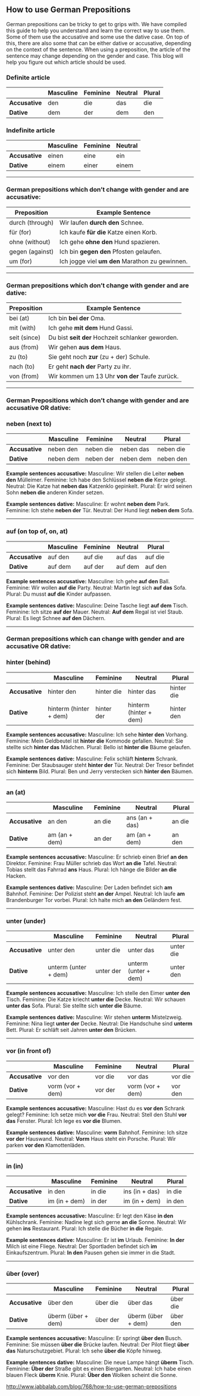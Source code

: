 ## How to use German Prepositions

German prepositions can be tricky to get to grips with. We have compiled this guide to help you understand and learn the correct way to use them. Some of them use the accusative and some use the dative case. On top of this, there are also some that can be either dative or accusative, depending on the context of the sentence. When using a preposition, the article of the sentence may change depending on the gender and case. This blog will help you figure out which article should be used.

### Definite article

|                | Masculine | Feminine | Neutral | Plural |
| -------------- | --------- | -------- | ------- | ------ |
| **Accusative** | den       | die      | das     | die    |
| **Dative**     | dem       | der      | dem     | den    |

 

### Indefinite article

|                | Masculine | Feminine | Neutral |
| -------------- | --------- | -------- | ------- |
| **Accusative** | einen     | eine     | ein     |
| **Dative**     | einem     | einer    | einem   |

 

------

### German prepositions which don’t change with gender and are accusative:

| Preposition     | Example Sentence                         |
| --------------- | ---------------------------------------- |
| durch (through) | Wir laufen **durch den** Schnee.         |
| für (for)       | Ich kaufe **für die** Katze einen Korb.  |
| ohne (without)  | Ich gehe **ohne den** Hund spazieren.    |
| gegen (against) | Ich bin **gegen den** Pfosten gelaufen.  |
| um (for)        | Ich jogge viel **um den** Marathon zu gewinnen. |

 

------

### German prepositions which don’t change with gender and are dative:

| Preposition  | Example Sentence                         |
| ------------ | ---------------------------------------- |
| bei (at)     | Ich bin **bei der** Oma.                 |
| mit (with)   | Ich gehe **mit dem** Hund Gassi.         |
| seit (since) | Du bist **seit der** Hochzeit schlanker geworden. |
| aus (from)   | Wir gehen **aus dem** Haus.              |
| zu (to)      | Sie geht noch **zur** (zu + der) Schule. |
| nach (to)    | Er geht **nach der** Party zu ihr.       |
| von (from)   | Wir kommen um 13 Uhr **von der** Taufe zurück. |

 

------

### German Prepositions which don’t change with gender and are accusative OR dative:

### **neben (next to)**

|                | Masculine | Feminine  | Neutral   | Plural    |
| -------------- | --------- | --------- | --------- | --------- |
| **Accusative** | neben den | neben die | neben das | neben die |
| **Dative**     | neben dem | neben der | neben dem | neben den |

**Example sentences accusative:**
Masculine: Wir stellen die Leiter **neben den** Mülleimer.
Feminine: Ich habe den Schlüssel **neben die** Kerze gelegt.
Neutral: Die Katze hat **neben das** Katzenklo gepinkelt.
Plural: Er wird seinen Sohn **neben die** anderen Kinder setzen.

**Example sentences dative:**
Masculine: Er wohnt **neben dem** Park.
Feminine: Ich stehe **neben der** Tür.
Neutral: Der Hund liegt **neben dem** Sofa.

------

### **auf (on top of, on, at)**

|                | Masculine | Feminine | Neutral | Plural  |
| -------------- | --------- | -------- | ------- | ------- |
| **Accusative** | auf den   | auf die  | auf das | auf die |
| **Dative**     | auf dem   | auf der  | auf dem | auf den |

**Example sentences accusative:**
Masculine: Ich gehe **auf den** Ball.
Feminine: Wir wollen **auf die** Party.
Neutral: Martin legt sich **auf das** Sofa.
Plural: Du musst **auf die** Kinder aufpassen.

**Example sentences dative:**
Masculine: Deine Tasche liegt **auf dem** Tisch.
Feminine: Ich sitze **auf der** Mauer.
Neutral: **Auf dem** Regal ist viel Staub.
Plural: Es liegt Schnee **auf den** Dächern.

------

### German prepositions which can change with gender and are accusative OR dative:

### **hinter (behind)**

|                | Masculine              | Feminine   | Neutral                | Plural     |
| -------------- | ---------------------- | ---------- | ---------------------- | ---------- |
| **Accusative** | hinter den             | hinter die | hinter das             | hinter die |
| **Dative**     | hinterm (hinter + dem) | hinter der | hinterm (hinter + dem) | hinter den |

**Example sentences accusative:**
Masculine: Ich sehe **hinter den** Vorhang.
Feminine: Mein Geldbeutel ist **hinter die** Kommode gefallen.
Neutral: Sie stellte sich **hinter das** Mädchen.
Plural: Bello ist **hinter die** Bäume gelaufen.

**Example sentences dative:**
Masculine: Felix schläft **hinterm** Schrank.
Feminine: Der Staubsauger steht **hinter der** Tür.
Neutral: Der Tresor befindet sich **hinterm** Bild.
Plural: Ben und Jerry verstecken sich **hinter den** Bäumen.

------

### **an (at)**

|                | Masculine     | Feminine | Neutral        | Plural |
| -------------- | ------------- | -------- | -------------- | ------ |
| **Accusative** | an den        | an die   | ans (an + das) | an die |
| **Dative**     | am (an + dem) | an der   | am (an + dem)  | an den |

**Example sentences accusative:**
Masculine: Er schrieb einen Brief **an den** Direktor.
Feminine: Frau Müller schrieb das Wort **an die** Tafel.
Neutral: Tobias stellt das Fahrrad **ans** Haus.
Plural: Ich hänge die Bilder **an die** Hacken.

**Example sentences dative:**
Masculine: Der Laden befindet sich **am** Bahnhof.
Feminine: Der Polizist steht **an der** Ampel.
Neutral: Ich laufe **am** Brandenburger Tor vorbei.
Plural: Ich halte mich **an den** Geländern fest.

------

### **unter (under)**

|                | Masculine            | Feminine  | Neutral              | Plural    |
| -------------- | -------------------- | --------- | -------------------- | --------- |
| **Accusative** | unter den            | unter die | unter das            | unter die |
| **Dative**     | unterm (unter + dem) | unter der | unterm (unter + dem) | unter den |

**Example sentences accusative:**
Masculine: Ich stelle den Eimer **unter den** Tisch.
Feminine: Die Katze kriecht **unter die** Decke.
Neutral: Wir schauen **unter das** Sofa.
Plural: Sie stellte sich **unter die** Bäume.

**Example sentences dative:**
Masculine: Wir stehen **unterm** Mistelzweig.
Feminine: Nina liegt **unter der** Decke.
Neutral: Die Handschuhe sind **unterm** Bett.
Plural: Er schläft seit Jahren **unter den** Brücken.

------

### **vor (in front of)**

|                | Masculine        | Feminine | Neutral          | Plural  |
| -------------- | ---------------- | -------- | ---------------- | ------- |
| **Accusative** | vor den          | vor die  | vor das          | vor die |
| **Dative**     | vorm (vor + dem) | vor der  | vorm (vor + dem) | vor den |

**Example sentences accusative:**
Masculine: Hast du es **vor den** Schrank gelegt?
Feminine: Ich setze mich **vor die** Frau.
Neutral: Stell den Stuhl **vor das** Fenster.
Plural: Ich lege es **vor die** Blumen.

**Example sentences dative:**
Masculine: **vorm** Bahnhof.
Feminine: Ich sitze **vor der** Hauswand.
Neutral: **Vorm** Haus steht ein Porsche.
Plural: Wir parken **vor den** Klamottenläden.

------

### **in (in)**

|                | Masculine     | Feminine | Neutral        | Plural |
| -------------- | ------------- | -------- | -------------- | ------ |
| **Accusative** | in den        | in die   | ins (in + das) | in die |
| **Dative**     | im (in + dem) | in der   | im (in + dem)  | in den |

**Example sentences accusative:**
Masculine: Er legt den Käse **in den** Kühlschrank.
Feminine: Nadine legt sich gerne **an die** Sonne.
Neutral: Wir gehen **ins** Restaurant.
Plural: Ich stelle die Bücher **in die** Regale.

**Example sentences dative:**
Masculine: Er ist **im** Urlaub.
Feminine: **In der** Milch ist eine Fliege.
Neutral: Der Sportladen befindet sich **im** Einkaufszentrum.
Plural: **In den** Pausen gehen sie immer in die Stadt.

------

### **über (over)**

|                | Masculine          | Feminine | Neutral            | Plural   |
| -------------- | ------------------ | -------- | ------------------ | -------- |
| **Accusative** | über den           | über die | über das           | über die |
| **Dative**     | überm (über + dem) | über der | überm (über + dem) | über den |

**Example sentences accusative:**
Masculine: Er springt **über den** Busch.
Feminine: Sie müssen **über die** Brücke laufen.
Neutral: Der Pilot fliegt **über das** Naturschutzgebiet.
Plural: Ich sehe **über die** Köpfe hinweg.

**Example sentences dative:**
Masculine: Die neue Lampe hängt **überm** Tisch.
Feminine: **Über der** Straße gibt es einen Biergarten.
Neutral: Ich habe einen blauen Fleck **überm** Knie.
Plural: **Über den** Wolken scheint die Sonne.



http://www.jabbalab.com/blog/768/how-to-use-german-prepositions